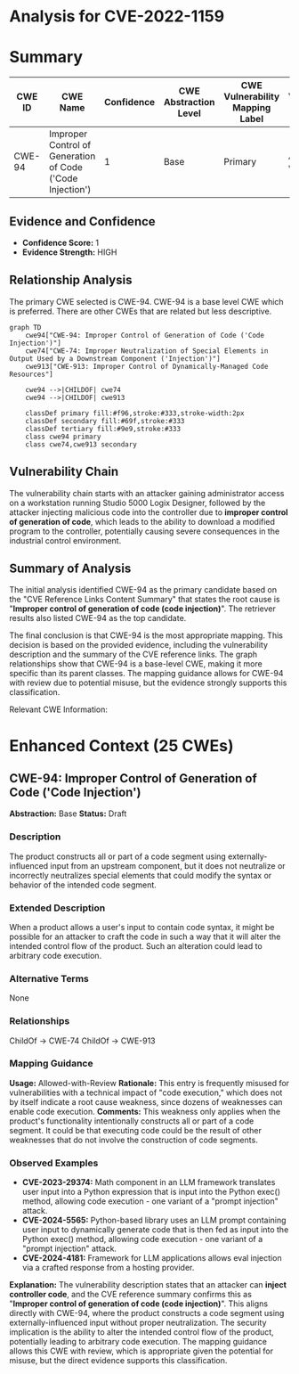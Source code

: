 # Analysis for CVE-2022-1159

# Summary
| CWE ID | CWE Name | Confidence | CWE Abstraction Level | CWE Vulnerability Mapping Label | CWE-Vulnerability Mapping Notes |
|---|---|---|---|---|---|
| CWE-94 | Improper Control of Generation of Code ('Code Injection') | 1 | Base | Primary | Allowed-with-Review |

## Evidence and Confidence

*   **Confidence Score:** 1
*   **Evidence Strength:** HIGH

## Relationship Analysis
The primary CWE selected is CWE-94. CWE-94 is a base level CWE which is preferred. There are other CWEs that are related but less descriptive.

```mermaid
graph TD
    cwe94["CWE-94: Improper Control of Generation of Code ('Code Injection')"]
    cwe74["CWE-74: Improper Neutralization of Special Elements in Output Used by a Downstream Component ('Injection')"]
    cwe913["CWE-913: Improper Control of Dynamically-Managed Code Resources"]
    
    cwe94 -->|CHILDOF| cwe74
    cwe94 -->|CHILDOF| cwe913
    
    classDef primary fill:#f96,stroke:#333,stroke-width:2px
    classDef secondary fill:#69f,stroke:#333
    classDef tertiary fill:#9e9,stroke:#333
    class cwe94 primary
    class cwe74,cwe913 secondary
```

## Vulnerability Chain
The vulnerability chain starts with an attacker gaining administrator access on a workstation running Studio 5000 Logix Designer, followed by the attacker injecting malicious code into the controller due to **improper control of generation of code**, which leads to the ability to download a modified program to the controller, potentially causing severe consequences in the industrial control environment.

## Summary of Analysis
The initial analysis identified CWE-94 as the primary candidate based on the "CVE Reference Links Content Summary" that states the root cause is "**Improper control of generation of code (code injection)**". The retriever results also listed CWE-94 as the top candidate.

The final conclusion is that CWE-94 is the most appropriate mapping. This decision is based on the provided evidence, including the vulnerability description and the summary of the CVE reference links. The graph relationships show that CWE-94 is a base-level CWE, making it more specific than its parent classes. The mapping guidance allows for CWE-94 with review due to potential misuse, but the evidence strongly supports this classification.

Relevant CWE Information:

# Enhanced Context (25 CWEs)

## CWE-94: Improper Control of Generation of Code ('Code Injection')
**Abstraction:** Base
**Status:** Draft

### Description
The product constructs all or part of a code segment using externally-influenced input from an upstream component, but it does not neutralize or incorrectly neutralizes special elements that could modify the syntax or behavior of the intended code segment.

### Extended Description
When a product allows a user's input to contain code syntax, it might be possible for an attacker to craft the code in such a way that it will alter the intended control flow of the product. Such an alteration could lead to arbitrary code execution.

### Alternative Terms
None

### Relationships
ChildOf -> CWE-74
ChildOf -> CWE-913

### Mapping Guidance
**Usage:** Allowed-with-Review
**Rationale:** This entry is frequently misused for vulnerabilities with a technical impact of "code execution," which does not by itself indicate a root cause weakness, since dozens of weaknesses can enable code execution.
**Comments:** This weakness only applies when the product's functionality intentionally constructs all or part of a code segment. It could be that executing code could be the result of other weaknesses that do not involve the construction of code segments.

### Observed Examples
- **CVE-2023-29374:** Math component in an LLM framework translates user input into a Python expression that is input into the Python exec() method, allowing code execution - one variant of a "prompt injection" attack.
- **CVE-2024-5565:** Python-based library uses an LLM prompt containing user input to dynamically generate code that is then fed as input into the Python exec() method, allowing code execution - one variant of a "prompt injection" attack.
- **CVE-2024-4181:** Framework for LLM applications allows eval injection via a crafted response from a hosting provider.

**Explanation:** The vulnerability description states that an attacker can **inject controller code**, and the CVE reference summary confirms this as "**Improper control of generation of code (code injection)**". This aligns directly with CWE-94, where the product constructs a code segment using externally-influenced input without proper neutralization. The security implication is the ability to alter the intended control flow of the product, potentially leading to arbitrary code execution. The mapping guidance allows this CWE with review, which is appropriate given the potential for misuse, but the direct evidence supports this classification.